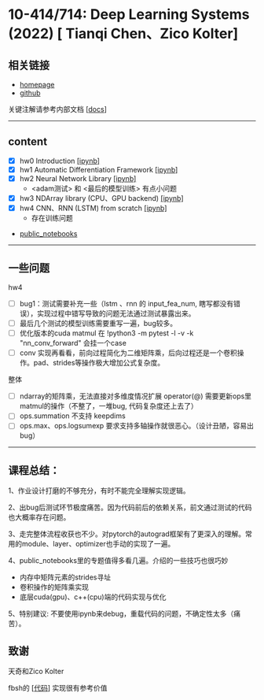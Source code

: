 # 10-414/714: Deep Learning Systems (2022) [ Tianqi Chen、Zico Kolter] 


## 相关链接

- [homepage](https://dlsyscourse.org/)
- [github](https://github.com/dlsyscourse)

关键注解请参考内部文档 [[docs](./docs/)]

---

## content
- [X] hw0 Introduction [[ipynb]](./hw0/hw0.ipynb)
- [X] hw1 Automatic Differentiation Framework [[ipynb]](./hw1/hw1.ipynb)
- [X] hw2 Neural Network Library [[ipynb]](./hw2/hw2.ipynb)
  - <adam测试> 和 <最后的模型训练> 有点小问题
- [X] hw3 NDArray library (CPU、GPU backend) [[ipynb]](./hw3/hw3.ipynb)
- [X] hw4 CNN、RNN (LSTM) from scratch [[ipynb]](./hw4/hw4.ipynb)
  - 存在训练问题
- [public_notebooks](./public_notebooks/)
---

## 一些问题
hw4
- [ ] bug1：测试需要补充一些（lstm 、rnn 的 input_fea_num, 瞎写都没有错误），实现过程中错写导致的问题无法通过测试暴露出来。
- [ ] 最后几个测试的模型训练需要重写一遍，bug较多。
- [ ] 优化版本的cuda matmul 在 !python3 -m pytest -l -v -k "nn_conv_forward" 会挂一个case
- [ ] conv 实现再看看，前向过程简化为二维矩阵乘，后向过程还是一个卷积操作。pad、strides等操作极大增加公式复杂度。

整体
- [ ] ndarray的矩阵乘，无法直接对多维度情况扩展 operator(@)
        需要更新ops里 matmul的操作（不整了，一堆bug, 代码复杂度还上去了）
- [ ] ops.summation 不支持 keepdims
- [ ] ops.max、ops.logsumexp 要求支持多轴操作就很恶心。（设计丑陋，容易出bug）
---
## 课程总结：
1、作业设计打磨的不够充分，有时不能完全理解实现逻辑。

2、出bug后测试环节极度痛苦。因为代码前后的依赖关系，前文通过测试的代码也大概率存在问题。

3、走完整体流程收获也不少。对pytorch的autograd框架有了更深入的理解。常用的module、layer、optimizer也手动的实现了一遍。

4、public_notebooks里的专题值得多看几遍。介绍的一些技巧也很巧妙
- 内存中矩阵元素的strides寻址
- 卷积操作的矩阵乘实现
- 底层cuda(gpu)、c++(cpu)端的代码实现与优化

5、特别建议: 不要使用ipynb来debug，重载代码的问题，不确定性太多（痛苦）。

## 致谢
天奇和Zico Kolter

fbsh的 [[代码](https://github.com/fbsh/cmu-10714)] 实现很有参考价值




